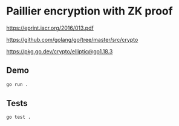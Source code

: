 # Paillier encryption with ZK proof

https://eprint.iacr.org/2016/013.pdf

https://github.com/golang/go/tree/master/src/crypto

https://pkg.go.dev/crypto/elliptic@go1.18.3

## Demo

```bash
go run .
```

## Tests

```bash
go test .
```
